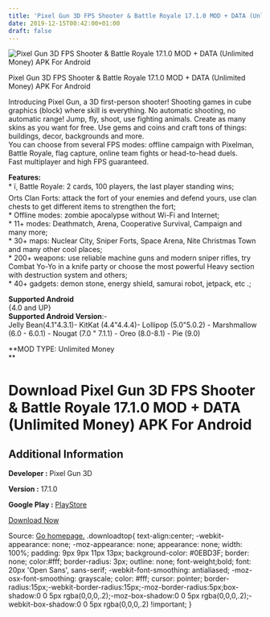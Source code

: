 ```yaml
---
title: 'Pixel Gun 3D FPS Shooter & Battle Royale 17.1.0 MOD + DATA (Unlimited Money) APK For Android'
date: 2019-12-15T00:42:00+01:00
draft: false
---
```


![Pixel Gun 3D FPS Shooter & Battle Royale 17.1.0 MOD + DATA (Unlimited Money) APK For Android](https://i1.wp.com/apkhome.net/wp-content/uploads/2019/12/Pixel-Gun-3D-FPS-Shooter-Battle-Royale.png "Pixel Gun 3D FPS Shooter & Battle Royale 17.1.0 MOD + DATA (Unlimited Money) APK For Android")

  

Pixel Gun 3D FPS Shooter & Battle Royale 17.1.0 MOD + DATA (Unlimited Money) APK For Android

Introducing Pixel Gun, a 3D first-person shooter! Shooting games in cube graphics (block) where skill is everything. No automatic shooting, no automatic range! Jump, fly, shoot, use fighting animals. Create as many skins as you want for free. Use gems and coins and craft tons of things: buildings, decor, backgrounds and more.  
You can choose from several FPS modes: offline campaign with Pixelman, Battle Royale, flag capture, online team fights or head-to-head duels.  
Fast multiplayer and high FPS guaranteed.

**Features:**  
\* ï¸ Battle Royale: 2 cards, 100 players, the last player standing wins;  
Orts Clan Forts: attack the fort of your enemies and defend yours, use clan chests to get different items to strengthen the fort;  
\* Offline modes: zombie apocalypse without Wi-Fi and Internet;  
\* 11+ modes: Deathmatch, Arena, Cooperative Survival, Campaign and many more;  
\* 30+ maps: Nuclear City, Sniper Forts, Space Arena, Nite Christmas Town and many other cool places;  
\* 200+ weapons: use reliable machine guns and modern sniper rifles, try Combat Yo-Yo in a knife party or choose the most powerful Heavy section with destruction system and others;  
\* 40+ gadgets: demon stone, energy shield, samurai robot, jetpack, etc .;

**Supported Android**  
{4.0 and UP}  
**Supported Android Version**:-  
Jelly Bean(4.1"4.3.1)- KitKat (4.4"4.4.4)- Lollipop (5.0"5.0.2) - Marshmallow (6.0 - 6.0.1) - Nougat (7.0 " 7.1.1) - Oreo (8.0-8.1) - Pie (9.0)

**MOD TYPE: Unlimited Money  
**

Download Pixel Gun 3D FPS Shooter & Battle Royale 17.1.0 MOD + DATA (Unlimited Money) APK For Android
=====================================================================================================

Additional Information
----------------------

**Developer :** Pixel Gun 3D

**Version :** 17.1.0

**Google Play :** [PlayStore](https://play.google.com/store/apps/details?id=com.pixel.gun3d)

  

[Download Now](https://store4app.co/post/pixel-gun-3d-fps-shooter-amp-battle-royale-17-1-0-mod-data-unlimited-money-apk-for-android_1576349448)

  
Source: [Go homepage.](https://store4app.co/post/pixel-gun-3d-fps-shooter-amp-battle-royale-17-1-0-mod-data-unlimited-money-apk-for-android_1576349448) .downloadtop{ text-align:center; -webkit-appearance: none; -moz-appearance: none; appearance: none; width: 100%; padding: 9px 9px 11px 13px; background-color: #0EBD3F; border: none; color:#fff; border-radius: 3px; outline: none; font-weight;bold; font: 20px 'Open Sans', sans-serif; -webkit-font-smoothing: antialiased; -moz-osx-font-smoothing: grayscale; color: #fff; cursor: pointer; border-radius:15px;-webkit-border-radius:15px;-moz-border-radius:5px;box-shadow:0 0 5px rgba(0,0,0,.2);-moz-box-shadow:0 0 5px rgba(0,0,0,.2);-webkit-box-shadow:0 0 5px rgba(0,0,0,.2) !important; }